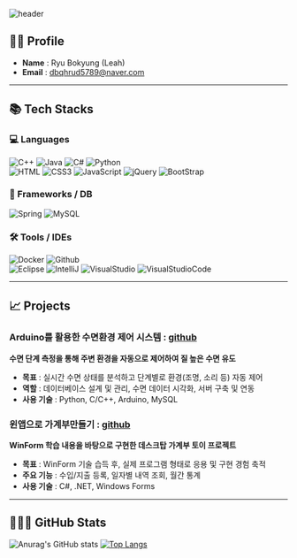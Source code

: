 <!-- Header -->
![header](https://capsule-render.vercel.app/api?type=blur&height=350&color=gradient&text=Ryu's%20Repository&reversal=false&section=header&textBg=false&fontAlign=50&animation=fadeIn&fontColor=3f568b)


## 👩‍💻 Profile
- **Name** : Ryu Bokyung (Leah)
- **Email** : dbqhrud5789@naver.com


---

## 📚 Tech Stacks
<div>

### 💻 Languages
  <!-- languages -->
<img alt="C++" src="https://img.shields.io/badge/C++-F6DB16.svg?&style=for-the-badge&logo=C%2B%2B&logoColor=white"/>
<img alt="Java" src="https://img.shields.io/badge/Java-E34F26.svg?&style=for-the-badge&logo=Java&logoColor=white"/>
<img alt="C#" src="https://img.shields.io/badge/C%23-239120?style=for-the-badge&logo=c-sharp&logoColor=white"/>
<img alt="Python" src="https://img.shields.io/badge/Python-0F91FD.svg?&style=for-the-badge&logo=Python&logoColor=white"/>
<br>
<img alt="HTML" src="https://img.shields.io/badge/HTML-E34F26.svg?&style=for-the-badge&logo=HTML5&logoColor=white"/>
<img alt="CSS3" src="https://img.shields.io/badge/CSS3-FF9933.svg?&style=for-the-badge&logo=CSS3&logoColor=white"/>
<img alt="JavaScript" src="https://img.shields.io/badge/JavaScript-F7DF1E.svg?&style=for-the-badge&logo=JavaScript&logoColor=grey"/>
<img alt="jQuery" src="https://img.shields.io/badge/jQuery-0769AD?style=for-the-badge&logo=jquery&logoColor=white"/>
<img alt="BootStrap" src="https://img.shields.io/badge/Bootstrap-563D7C?style=for-the-badge&logo=bootstrap&logoColor=white"/>

<!--Frameworks/ 라이브러리/ DB -->
### 🧰 Frameworks / DB
<img alt="Spring" src="https://img.shields.io/badge/Spring-6DB33F?style=for-the-badge&logo=spring&logoColor=white"/>
<img alt="MySQL" src="https://img.shields.io/badge/MySQL-00000F?style=for-the-badge&logo=mysql&logoColor=white"/>

  <!-- tools -->
 ### 🛠 Tools / IDEs
<img alt="Docker" src="https://img.shields.io/badge/docker-%230db7ed.svg?style=for-the-badge&logo=docker&logoColor=white"/>
<img alt="Github" src="https://img.shields.io/badge/Github-181717.svg?&style=for-the-badge&logo=Github&logoColor=white"/>
<br>
<img alt="Eclipse" src="https://img.shields.io/badge/Eclipse-2C2255.svg?&style=for-the-badge&logo=Eclipse&logoColor=white"/>
<img alt="IntelliJ" src="https://img.shields.io/badge/IntelliJ_IDEA-000000.svg?style=for-the-badge&logo=intellij-idea&logoColor=white"/>
<img alt="VisualStudio" src="https://img.shields.io/badge/Visual_Studio-5C2D91?style=for-the-badge&logo=visual%20studio&logoColor=white"/>
<img alt="VisualStudioCode" src="https://img.shields.io/badge/Visual_Studio_Code-0078D4?style=for-the-badge&logo=visual%20studio%20code&logoColor=white"/>

<br>
</div>

---


## 📈 Projects
### Arduino를 활용한 수면환경 제어 시스템 : [github](https://github.com/GiveMeJobGroup/2025-IoT-MiniProject)
  **수면 단계 측정을 통해 주변 환경을 자동으로 제어하여 질 높은 수면 유도**
  - **목표** : 실시간 수면 상태를 분석하고 단계별로 환경(조명, 소리 등) 자동 제어
  - **역할** : 데이터베이스 설계 및 관리, 수면 데이터 시각화, 서버 구축 및 연동
  - **사용 기술** : Python, C/C++, Arduino, MySQL

### 윈앱으로 가계부만들기 : [github](https://github.com/Bokyung-R/WinApp_toyproject)
  **WinForm 학습 내용을 바탕으로 구현한 데스크탑 가계부 토이 프로젝트**
  - **목표** : WinForm 기술 습득 후, 실제 프로그램 형태로 응용 및 구현 경험 축적
  - **주요 기능** : 수입/지출 등록, 일자별 내역 조회, 월간 통계
  - **사용 기술** : C#, .NET, Windows Forms


---

## 👨🏻‍💻 GitHub Stats
![Anurag's GitHub stats](https://github-readme-stats.vercel.app/api?username=Bokyung-R&show_icons=true&theme=radical)
[![Top Langs](https://github-readme-stats.vercel.app/api/top-langs/?username=Bokyung-R&layout=compact)](https://github.com/delay-100/github-readme-stats)

<br><br>
